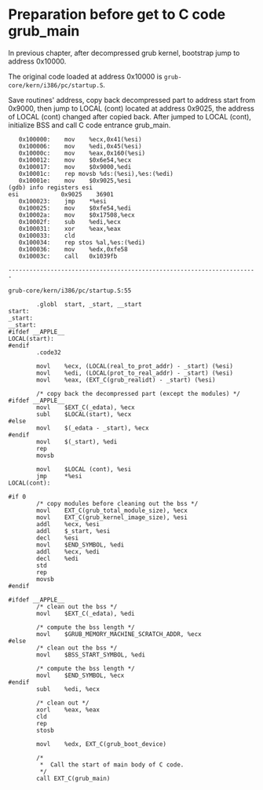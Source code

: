 # Preparation before get to C code grub\_main

In previous chapter, after decompressed grub kernel, bootstrap jump to address 0x10000.

The original code loaded at address 0x10000 is `grub-core/kern/i386/pc/startup.S`.

Save routines' address, copy back decompressed part to address start from 0x9000, then jump to LOCAL \(cont\) located at address 0x9025, the address of LOCAL \(cont\) changed after copied back. After jumped to LOCAL \(cont\), initialize BSS and call C code entrance grub\_main.

```assembly
   0x100000:    mov    %ecx,0x41(%esi)
   0x100006:    mov    %edi,0x45(%esi)
   0x10000c:    mov    %eax,0x160(%esi)
   0x100012:    mov    $0x6e54,%ecx
   0x100017:    mov    $0x9000,%edi
   0x10001c:    rep movsb %ds:(%esi),%es:(%edi)
   0x10001e:    mov    $0x9025,%esi
(gdb) info registers esi
esi            0x9025    36901
   0x100023:    jmp    *%esi
   0x100025:    mov    $0xfe54,%edi
   0x10002a:    mov    $0x17508,%ecx
   0x10002f:    sub    %edi,%ecx
   0x100031:    xor    %eax,%eax
   0x100033:    cld    
   0x100034:    rep stos %al,%es:(%edi)
   0x100036:    mov    %edx,0xfe58
   0x10003c:    call   0x1039fb

-----------------------------------------------------------------------

grub-core/kern/i386/pc/startup.S:55

        .globl  start, _start, __start
start:
_start:
__start:
#ifdef __APPLE__
LOCAL(start):
#endif
        .code32

        movl    %ecx, (LOCAL(real_to_prot_addr) - _start) (%esi)
        movl    %edi, (LOCAL(prot_to_real_addr) - _start) (%esi)
        movl    %eax, (EXT_C(grub_realidt) - _start) (%esi)

        /* copy back the decompressed part (except the modules) */
#ifdef __APPLE__
        movl    $EXT_C(_edata), %ecx
        subl    $LOCAL(start), %ecx
#else
        movl    $(_edata - _start), %ecx
#endif
        movl    $(_start), %edi
        rep
        movsb

        movl    $LOCAL (cont), %esi
        jmp     *%esi
LOCAL(cont):

#if 0
        /* copy modules before cleaning out the bss */
        movl    EXT_C(grub_total_module_size), %ecx
        movl    EXT_C(grub_kernel_image_size), %esi
        addl    %ecx, %esi
        addl    $_start, %esi
        decl    %esi
        movl    $END_SYMBOL, %edi
        addl    %ecx, %edi
        decl    %edi
        std
        rep
        movsb
#endif

#ifdef __APPLE__
        /* clean out the bss */
        movl    $EXT_C(_edata), %edi

        /* compute the bss length */
        movl    $GRUB_MEMORY_MACHINE_SCRATCH_ADDR, %ecx
#else
        /* clean out the bss */
        movl    $BSS_START_SYMBOL, %edi

        /* compute the bss length */
        movl    $END_SYMBOL, %ecx
#endif
        subl    %edi, %ecx

        /* clean out */
        xorl    %eax, %eax
        cld
        rep
        stosb

        movl    %edx, EXT_C(grub_boot_device)

        /*
         *  Call the start of main body of C code.
         */
        call EXT_C(grub_main)
```



